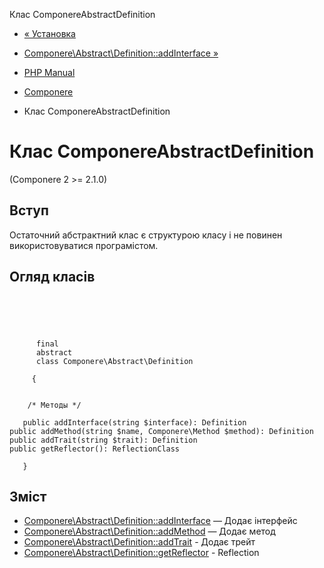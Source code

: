 Клас ComponereAbstractDefinition

-   [« Установка](componere.installation.html)
    
-   [Componere\\Abstract\\Definition::addInterface »](componere-abstract-definition.addinterface.html)
    
-   [PHP Manual](index.html)
    
-   [Componere](book.componere.html)
    
-   Клас ComponereAbstractDefinition
    

# Клас ComponereAbstractDefinition

(Componere 2 >= 2.1.0)

## Вступ

Остаточний абстрактний клас є структурою класу і не повинен використовуватися програмістом.

## Огляд класів

```classsynopsis


    
    
     
      final
      abstract
      class Componere\Abstract\Definition
     
     {
    

    /* Методы */
    
   public addInterface(string $interface): Definition
public addMethod(string $name, Componere\Method $method): Definition
public addTrait(string $trait): Definition
public getReflector(): ReflectionClass

   }
```

## Зміст

-   [Componere\\Abstract\\Definition::addInterface](componere-abstract-definition.addinterface.html) — Додає інтерфейс
-   [Componere\\Abstract\\Definition::addMethod](componere-abstract-definition.addmethod.html) — Додає метод
-   [Componere\\Abstract\\Definition::addTrait](componere-abstract-definition.addtrait.html) - Додає трейт
-   [Componere\\Abstract\\Definition::getReflector](componere-abstract-definition.getreflector.html) - Reflection